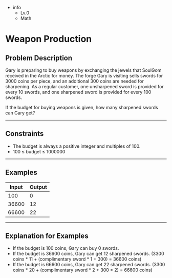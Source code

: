 - info
    - Lv.0
    - Math

# Weapon Production

## Problem Description
Gary is preparing to buy weapons by exchanging the jewels that SoulGom received in the Arctic for money. The forge Gary is visiting sells swords for 3000 coins per piece, and an additional 300 coins are needed for sharpening. As a regular customer, one unsharpened sword is provided for every 10 swords, and one sharpened sword is provided for every 100 swords.

If the budget for buying weapons is given, how many sharpened swords can Gary get?

---

## Constraints

- The budget is always a positive integer and multiples of 100.
- 100 ≤ budget ≤ 1000000

---

## Examples

| Input                                  | Output  |
| ---------------------------------------- | ------- |
| 100 | 0 |
| 36600 | 12 |
| 66600 | 22 |

---

## Explanation for Examples

- If the budget is 100 coins, Gary can buy 0 swords.
- If the budget is 36600 coins, Gary can get 12 sharpened swords. (3300 coins * 11 + (complimentary sword * 1 + 300) = 36600 coins)
- If the budget is 66600 coins, Gary can get 22 sharpened swords. (3300 coins * 20 + (complimentary sword * 2 + 300 * 2) = 66600 coins)